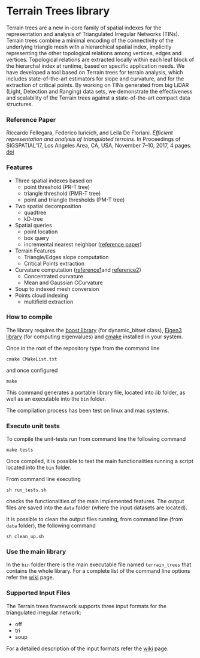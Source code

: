 # Terrain Trees library #

Terrain trees are a new in-core family of spatial indexes for the representation 
and analysis of Triangulated Irregular Networks (TINs).
Terrain trees combine a minimal encoding of the connectivity of the
underlying triangle mesh with a hierarchical spatial index, implicitly
representing the other topological relations among vertices, edges
and vertices. Topological relations are extracted locally within each
leaf block of the hierarchal index at runtime, based on specific application 
needs. We have developed a tool based on Terrain trees for
terrain analysis, which includes state-of-the-art estimators for slope
and curvature, and for the extraction of critical points. 
By working on TINs generated from big LiDAR (Light, Detection and Ranging) 
data sets, we demonstrate the effectiveness and scalability of the 
Terrain trees against a state-of-the-art compact data structures.

### Reference Paper ###

Riccardo Fellegara, Federico Iuricich, and Leila De Floriani. 
*Efficient representation and analysis of triangulated terrains*.
In Proceedings of SIGSPATIAL’17, Los Angeles Area, CA, USA, November 7–10, 2017, 4 pages.
[doi](https://dl.acm.org/citation.cfm?id=3139958.3140050)

### Features ###

+ Three spatial indexes based on
    * point threshold (PR-T tree)
    * triangle threshold (PMR-T tree)
    * point and triangle thresholds (PM-T tree)
+ Two spatial decomposition
    * quadtree
    * kD-tree
+ Spatial queries
    * point location
    * box query
    * incremental nearest neighbor ([reference paper](http://link.springer.com/chapter/10.1007%2F3-540-60159-7_6))
+ Terrain Features
    * Triangle/Edges slope computation
    * Critical Points extraction
+ Curvature computation ([reference1](http://dl.acm.org/citation.cfm?id=1463498)and [reference2](http://www.umiacs.umd.edu/~deflo/papers/2010grapp/2010grapp.pdf))
    * Concentrated curvature
    * Mean and Gaussian CCurvature 
+ Soup to indexed mesh conversion
+ Points cloud indexing
    * multifield extraction

### How to compile ###

The library requires the [boost library](http://www.boost.org/) (for dynamic_bitset class), [Eigen3 library](http://eigen.tuxfamily.org/index.php?title=Main_Page) (for computing  eigenvalues) and [cmake](https://cmake.org/) installed in your system.

Once in the root of the repository type from the command line
```
cmake CMakeList.txt
```
and once configured
```
make
```
This command generates a portable library file, located into *lib* folder, as well as an executable into the `bin` folder.

The compilation process has been test on linux and mac systems.

### Execute unit tests ###

To compile the unit-tests run from command line the following command
```
make tests
```
Once compiled, it is possible to test the main functionalities running a script located into the `bin` folder.

From command line executing 
```
sh run_tests.sh
```
checks the functionalities of the main implemented features.
The output files are saved into the `data` folder (where the input datasets are located).

It is possible to clean the output files running, from command line (from `data` folder), the following command
```
sh clean_up.sh
```

### Use the main library ###

In the `bin` folder there is the main executable file named `terrain_trees` that contains the whole library. For a complete list of the command line options refer the [wiki](https://github.com/FellegaraR/Terrain_Trees/wiki/Command-line-parameters) page.

### Supported Input Files ###

The Terrain trees framework supports three input formats for the triangulated irregular network:
+ off
+ tri
+ soup

For a detailed description of the input formats refer the [wiki](https://github.com/FellegaraR/Terrain_Trees/wiki/Supported-Input-Formats) page.
